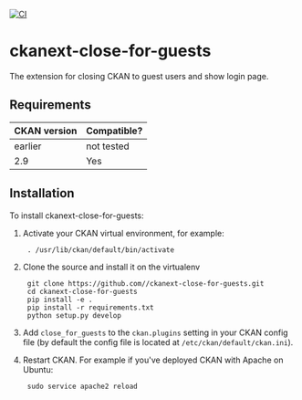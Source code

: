 [![CI](https://github.com/TIBHannover/ckanext-close-for-guests/actions/workflows/test.yml/badge.svg)](https://github.com/TIBHannover/ckanext-close-for-guests/actions/workflows/test.yml)


# ckanext-close-for-guests

The extension for closing CKAN to guest users and show login page.

## Requirements


| CKAN version    | Compatible?   |
| --------------- | ------------- |
| earlier | not tested    |
| 2.9             | Yes   |



## Installation


To install ckanext-close-for-guests:

1. Activate your CKAN virtual environment, for example:

        . /usr/lib/ckan/default/bin/activate

2. Clone the source and install it on the virtualenv

        git clone https://github.com//ckanext-close-for-guests.git
        cd ckanext-close-for-guests
        pip install -e .
        pip install -r requirements.txt
        python setup.py develop

3. Add `close_for_guests` to the `ckan.plugins` setting in your CKAN
   config file (by default the config file is located at
   `/etc/ckan/default/ckan.ini`).

4. Restart CKAN. For example if you've deployed CKAN with Apache on Ubuntu:

        sudo service apache2 reload


